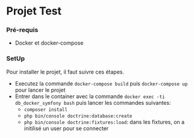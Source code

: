 # Projet Test

### Pré-requis

- Docker et docker-compose

### SetUp

Pour installer le projet, il faut suivre ces étapes.

- Executez la commande ``docker-compose build`` puis ``docker-compose up`` pour lancer le projet
- Entrer dans le container avec la commande ``docker exec -ti db_docker_symfony bash`` puis lancer les commandes suivantes:
    -  ``composer install``
    -  ``php bin/console doctrine:database:create``
    -  ``php bin/console doctrine:fixtures:load``: dans les fixtures, on a initilisé un user pour se connecter

